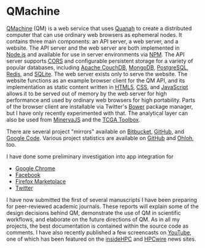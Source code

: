 QMachine
========

[QMachine](https://www.qmachine.org) (QM) is a web service that uses
[Quanah](http://wilkinson.github.io/quanah) to create a distributed computer
that can use ordinary web browsers as ephemeral nodes. It contains three main
components: an API server, a web server, and a website. The API server and the
web server are both implemented in [Node.js](http://nodejs.org) and available
for use in server environments via [NPM](https://npmjs.org/package/qm). The API
server supports [CORS](http://www.w3.org/TR/cors/) and configurable persistent
storage for a variety of popular databases, including
[Apache CouchDB](http://couchdb.apache.org/),
[MongoDB](http://www.mongodb.org/), [PostgreSQL](http://www.postgresql.org),
[Redis](http://redis.io), and [SQLite](http://www.sqlite.org). The web server
exists only to serve the website. The website functions as an example browser
client for the QM API, and its implementation as static content written in
[HTML5](http://www.whatwg.org/specs/web-apps/current-work/multipage/),
[CSS](http://www.w3.org/Style/CSS/Overview.en.html), and
[JavaScript](http://www.ecma-international.org/publications/files/ECMA-ST/Ecma-262.pdf) allows it to be served out of memory by the web server for high
performance and used by ordinary web browsers for high portability. Parts of
the browser client are installable via Twitter's
[Bower](http://twitter.github.io/bower/) package manager, but I have only
recently experimented with that. The analytical layer can also be used from
[MinervaJS](http://minervajs.org/site/index.html#!/view/qm) and the
[TCGA Toolbox](http://tcga.github.io/).

There are several project "mirrors" available on
[Bitbucket](https://bitbucket.org/wilkinson/qmachine),
[GitHub](https://github.com/wilkinson/qmachine), and
[Google Code](https://qmachine.googlecode.com). Various project statistics are
available on [GitHub](https://github.com/wilkinson/qmachine/graphs) and
[Ohloh](https://www.ohloh.net/p/qm), too.

I have done some preliminary investigation into app integration for

-   [Google Chrome](https://chrome.google.com/webstore/detail/meagomakeegjimdibmlodmilfhplkjgp)
-   [Facebook](http://apps.facebook.com/qmachine/)
-   [Firefox Marketplace](https://marketplace.firefox.com/app/qmachine/)
-   [Twitter](https://dev.twitter.com/apps/1755018/)

I have now submitted the first of several manuscripts I have been preparing for
peer-reviewed academic journals. These reports will explain some of the design
decisions behind QM, demonstrate the use of QM in scientific workflows, and
elaborate on the future directions of QM. As in all my projects, the best
documentation is contained within the source code as comments. I have also
recently published a few screencasts on [YouTube](http://www.youtube.com/playlist?list=PLijUCyE0Z0-8nLL5qJ__v-VB3ZoRxSubg), one of which has been featured on
the [insideHPC](http://insidehpc.com/2013/03/09/video-qmachine-commodity-supercomputing-with-web-browsers/) and [HPCwire](http://www.hpcwire.com/hpcwire/2013-03-14/qmachine_combines_hpc_with_www.html) news sites.


